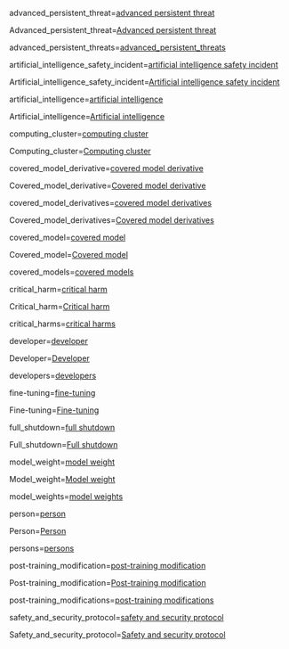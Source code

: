 
advanced_persistent_threat=<a class='definedterm' href='{!!!}DefT.Advanced_persistent_threat'>advanced persistent threat</a>

Advanced_persistent_threat=<a class='definedterm' href='{!!!}DefT.Advanced_persistent_threat'>Advanced persistent threat</a>

advanced_persistent_threats=<a class='definedterm' href='{!!!}DefT.Advanced_persistent_threat'>advanced_persistent_threats</a>

artificial_intelligence_safety_incident=<a class='definedterm' href='{!!!}DefT.Artificial_intelligence_safety_incident'>artificial intelligence safety incident</a>

Artificial_intelligence_safety_incident=<a class='definedterm' href='{!!!}DefT.Artificial_intelligence_safety_incident'>Artificial intelligence safety incident</a>

artificial_intelligence=<a class='definedterm' href='{!!!}DefT.Artificial_intelligence'>artificial intelligence</a>

Artificial_intelligence=<a class='definedterm' href='{!!!}DefT.Artificial_intelligence'>Artificial intelligence</a>

computing_cluster=<a class='definedterm' href='{!!!}DefT.Computing_cluster'>computing cluster</a>

Computing_cluster=<a class='definedterm' href='{!!!}DefT.Computing_cluster'>Computing cluster</a>

covered_model_derivative=<a class='definedterm' href='{!!!}DefT.Covered_model_derivative'>covered model derivative</a>

Covered_model_derivative=<a class='definedterm' href='{!!!}DefT.Covered_model_derivative'>Covered model derivative</a>

covered_model_derivatives=<a class='definedterm' href='{!!!}DefT.Covered_model_derivative'>covered model derivatives</a>

Covered_model_derivatives=<a class='definedterm' href='{!!!}DefT.Covered_model_derivative'>Covered model derivatives</a>

covered_model=<a class='definedterm' href='{!!!}DefT.Covered_model'>covered model</a>

Covered_model=<a class='definedterm' href='{!!!}DefT.Covered_model'>Covered model</a>

covered_models=<a class='definedterm' href='{!!!}DefT.Covered_model'>covered models</a>

critical_harm=<a class='definedterm' href='{!!!}DefT.Critical_harm'>critical harm</a>

Critical_harm=<a class='definedterm' href='{!!!}DefT.Critical_harm'>Critical harm</a>

critical_harms=<a class='definedterm' href='{!!!}DefT.Critical_harm'>critical harms</a>

developer=<a class='definedterm' href='{!!!}DefT.Developer'>developer</a>

Developer=<a class='definedterm' href='{!!!}DefT.Developer'>Developer</a>

developers=<a class='definedterm' href='{!!!}DefT.developer'>developers</a>

fine-tuning=<a class='definedterm' href='{!!!}DefT.Fine-tuning'>fine-tuning</a>

Fine-tuning=<a class='definedterm' href='{!!!}DefT.Fine-tuning'>Fine-tuning</a>

full_shutdown=<a class='definedterm' href='{!!!}DefT.Full_shutdown'>full shutdown</a>

Full_shutdown=<a class='definedterm' href='{!!!}DefT.Full_shutdown'>Full shutdown</a>

model_weight=<a class='definedterm' href='{!!!}DefT.Model_weight'>model weight</a>

Model_weight=<a class='definedterm' href='{!!!}DefT.Model_weight'>Model weight</a>

model_weights=<a class='definedterm' href='{!!!}DefT.Model_weight'>model weights</a>

person=<a class='definedterm' href='{!!!}DefT.Person'>person</a>

Person=<a class='definedterm' href='{!!!}DefT.Person'>Person</a>

persons=<a class='definedterm' href='{!!!}DefT.Person'>persons</a>

post-training_modification=<a class='definedterm' href='{!!!}DefT.Post-training_modification'>post-training modification</a>

Post-training_modification=<a class='definedterm' href='{!!!}DefT.Post-training_modification'>Post-training modification</a>

post-training_modifications=<a class='definedterm' href='{!!!}DefT.Post-training_modification'>post-training modifications</a>

safety_and_security_protocol=<a class='definedterm' href='{!!!}DefT.Safety_and_security_protocol'>safety and security protocol</a>

Safety_and_security_protocol=<a class='definedterm' href='{!!!}DefT.Safety_and_security_protocol'>Safety and security protocol</a>

